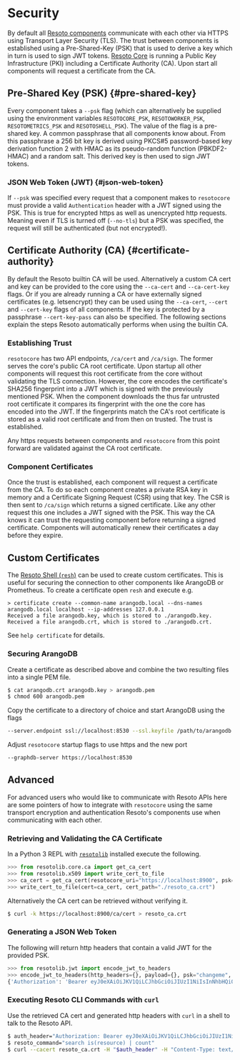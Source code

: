 # Security

By default all [Resoto components](components/index.md) communicate with each other via HTTPS using Transport Layer Security (TLS). The trust between components is established using a Pre-Shared-Key (PSK) that is used to derive a key which in turn is used to sign JWT tokens. [Resoto Core](components/core.md) is running a Public Key Infrastructure (PKI) including a Certificate Authority (CA). Upon start all components will request a certificate from the CA.

## Pre-Shared Key (PSK) {#pre-shared-key}

Every component takes a `--psk` flag (which can alternatively be supplied using the environment variables `RESOTOCORE_PSK`, `RESOTOWORKER_PSK`, `RESOTOMETRICS_PSK` and `RESOTOSHELL_PSK`). The value of the flag is a pre-shared key. A common passphrase that all components know about. From this passphrase a 256 bit key is derived using PKCS#5 password-based key derivation function 2 with HMAC as its pseudo-random function (PBKDF2-HMAC) and a random salt. This derived key is then used to sign JWT tokens.

### JSON Web Token (JWT) {#json-web-token}

If `--psk` was specified every request that a component makes to `resotocore` must provide a valid `Authentication` header with a JWT signed using the PSK. This is true for encrypted https as well as unencrypted http requests. Meaning even if TLS is turned off (`--no-tls`) but a PSK was specified, the request will still be authenticated (but not encrypted!).

## Certificate Authority (CA) {#certificate-authority}

By default the Resoto builtin CA will be used. Alternatively a custom CA cert and key can be provided to the core using the `--ca-cert` and `--ca-cert-key` flags. Or if you are already running a CA or have externally signed certificates (e.g. letsencrypt) they can be used using the `--ca-cert`, `--cert` and `--cert-key` flags of all components. If the key is protected by a passphrase `--cert-key-pass` can also be specified. The following sections explain the steps Resoto automatically performs when using the builtin CA.

### Establishing Trust

`resotocore` has two API endpoints, `/ca/cert` and `/ca/sign`. The former serves the core's public CA root certificate. Upon startup all other components will request this root certificate from the core without validating the TLS connection. However, the core encodes the certificate's SHA256 fingerprint into a JWT which is signed with the previously mentioned PSK. When the component downloads the thus far untrusted root certificate it compares its fingerprint with the one the core has encoded into the JWT. If the fingerprints match the CA's root certificate is stored as a valid root certificate and from then on trusted. The trust is established.

Any https requests between components and `resotocore` from this point forward are validated against the CA root certificate.

### Component Certificates

Once the trust is established, each component will request a certificate from the CA. To do so each component creates a private RSA key in memory and a Certificate Signing Request (CSR) using that key. The CSR is then sent to `/ca/sign` which returns a signed certificate. Like any other request this one includes a JWT signed with the PSK. This way the CA knows it can trust the requesting component before returning a signed certificate. Components will automatically renew their certificates a day before they expire.

## Custom Certificates

The [Resoto Shell (`resh`)](components/shell.md) can be used to create custom certificates. This is useful for securing the connection to other components like ArangoDB or Prometheus. To create a certificate open `resh` and execute e.g.

```
> certificate create --common-name arangodb.local --dns-names arangodb.local localhost --ip-addresses 127.0.0.1
​Received a file arangodb.key, which is stored to ./arangodb.key.
​Received a file arangodb.crt, which is stored to ./arangodb.crt.
```

See `help certificate` for details.

### Securing ArangoDB

Create a certificate as described above and combine the two resulting files into a single PEM file.

```bash
$ cat arangodb.crt arangodb.key > arangodb.pem
$ chmod 600 arangodb.pem
```

Copy the certificate to a directory of choice and start ArangoDB using the flags

```bash
--server.endpoint ssl://localhost:8530 --ssl.keyfile /path/to/arangodb.pem
```

Adjust `resotocore` startup flags to use https and the new port

```bash
--graphdb-server https://localhost:8530
```

## Advanced

For advanced users who would like to communicate with Resoto APIs here are some pointers of how to integrate with `resotocore` using the same transport encryption and authentication Resoto's components use when communicating with each other.

### Retrieving and Validating the CA Certificate

In a Python 3 REPL with [`resotolib`](components/library.md) installed execute the following.

```python
>>> from resotolib.core.ca import get_ca_cert
>>> from resotolib.x509 import write_cert_to_file
>>> ca_cert = get_ca_cert(resotocore_uri="https://localhost:8900", psk="changeme")
>>> write_cert_to_file(cert=ca_cert, cert_path="./resoto_ca.crt")
```

Alternatively the CA cert can be retrieved without verifying it.

```bash
$ curl -k https://localhost:8900/ca/cert > resoto_ca.crt
```

### Generating a JSON Web Token

The following will return http headers that contain a valid JWT for the provided PSK.

```python
>>> from resotolib.jwt import encode_jwt_to_headers
>>> encode_jwt_to_headers(http_headers={}, payload={}, psk="changeme", expire_in=3600)
​{'Authorization': 'Bearer eyJ0eXAiOiJKV1QiLCJhbGciOiJIUzI1NiIsInNhbHQiOiJuSVEzU3M5TGVNS1JHYUNQUEJxMnlBPT0ifQ.eyJleHAiOjE2NDkzNzI1MTR9.KXAmijfSsV-taO3890qJNzXKXng1u38eU6PTrDYTgVs'}
```

### Executing Resoto CLI Commands with `curl`

Use the retrieved CA cert and generated http headers with `curl` in a shell to talk to the Resoto API.

```bash
$ auth_header="Authorization: Bearer eyJ0eXAiOiJKV1QiLCJhbGciOiJIUzI1NiIsInNhbHQiOiJuSVEzU3M5TGVNS1JHYUNQUEJxMnlBPT0ifQ.eyJleHAiOjE2NDkzNzI1MTR9.KXAmijfSsV-taO3890qJNzXKXng1u38eU6PTrDYTgVs"
$ resoto_command="search is(resource) | count"
$ curl --cacert resoto_ca.crt -H "$auth_header" -H "Content-Type: text/plain" -H "Accept: application/json" -X POST -d "$resoto_command" https://localhost:8900/cli/execute
```
